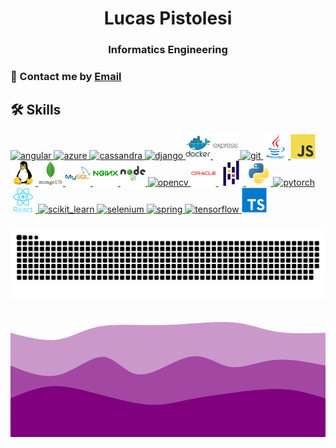 <h1 align="center"> Lucas Pistolesi</h1>
<h3 align="center">Informatics Engineering</h3>


<h3 align="left">📧 Contact me by <a href="mailto:lucaspistolesi07@gmail.com">Email</a></h3>
<p align="left">
</p>

## 🛠 Skills
<p align="left"> <a href="https://angular.io" target="_blank" rel="noreferrer"> <img src="https://angular.io/assets/images/logos/angular/angular.svg" alt="angular" width="40" height="40"/> </a> <a href="https://azure.microsoft.com/en-in/" target="_blank" rel="noreferrer"> <img src="https://www.vectorlogo.zone/logos/microsoft_azure/microsoft_azure-icon.svg" alt="azure" width="40" height="40"/> </a> <a href="https://cassandra.apache.org/" target="_blank" rel="noreferrer"> <img src="https://www.vectorlogo.zone/logos/apache_cassandra/apache_cassandra-icon.svg" alt="cassandra" width="40" height="40"/> </a> <a href="https://www.djangoproject.com/" target="_blank" rel="noreferrer"> <img src="https://cdn.worldvectorlogo.com/logos/django.svg" alt="django" width="40" height="40"/> </a> <a href="https://www.docker.com/" target="_blank" rel="noreferrer"> <img src="https://raw.githubusercontent.com/devicons/devicon/master/icons/docker/docker-original-wordmark.svg" alt="docker" width="40" height="40"/> </a> <a href="https://expressjs.com" target="_blank" rel="noreferrer"> <img src="https://raw.githubusercontent.com/devicons/devicon/master/icons/express/express-original-wordmark.svg" alt="express" width="40" height="40"/> </a> <a href="https://git-scm.com/" target="_blank" rel="noreferrer"> <img src="https://www.vectorlogo.zone/logos/git-scm/git-scm-icon.svg" alt="git" width="40" height="40"/> </a> <a href="https://www.java.com" target="_blank" rel="noreferrer"> <img src="https://raw.githubusercontent.com/devicons/devicon/master/icons/java/java-original.svg" alt="java" width="40" height="40"/> </a> <a href="https://developer.mozilla.org/en-US/docs/Web/JavaScript" target="_blank" rel="noreferrer"> <img src="https://raw.githubusercontent.com/devicons/devicon/master/icons/javascript/javascript-original.svg" alt="javascript" width="40" height="40"/> </a> <a href="https://www.linux.org/" target="_blank" rel="noreferrer"> <img src="https://raw.githubusercontent.com/devicons/devicon/master/icons/linux/linux-original.svg" alt="linux" width="40" height="40"/> </a> <a href="https://www.mongodb.com/" target="_blank" rel="noreferrer"> <img src="https://raw.githubusercontent.com/devicons/devicon/master/icons/mongodb/mongodb-original-wordmark.svg" alt="mongodb" width="40" height="40"/> </a> <a href="https://www.mysql.com/" target="_blank" rel="noreferrer"> <img src="https://raw.githubusercontent.com/devicons/devicon/master/icons/mysql/mysql-original-wordmark.svg" alt="mysql" width="40" height="40"/> </a> <a href="https://www.nginx.com" target="_blank" rel="noreferrer"> <img src="https://raw.githubusercontent.com/devicons/devicon/master/icons/nginx/nginx-original.svg" alt="nginx" width="40" height="40"/> </a> <a href="https://nodejs.org" target="_blank" rel="noreferrer"> <img src="https://raw.githubusercontent.com/devicons/devicon/master/icons/nodejs/nodejs-original-wordmark.svg" alt="nodejs" width="40" height="40"/> </a> <a href="https://opencv.org/" target="_blank" rel="noreferrer"> <img src="https://www.vectorlogo.zone/logos/opencv/opencv-icon.svg" alt="opencv" width="40" height="40"/> </a> <a href="https://www.oracle.com/" target="_blank" rel="noreferrer"> <img src="https://raw.githubusercontent.com/devicons/devicon/master/icons/oracle/oracle-original.svg" alt="oracle" width="40" height="40"/> </a> <a href="https://pandas.pydata.org/" target="_blank" rel="noreferrer"> <img src="https://raw.githubusercontent.com/devicons/devicon/2ae2a900d2f041da66e950e4d48052658d850630/icons/pandas/pandas-original.svg" alt="pandas" width="40" height="40"/> </a> <a href="https://www.python.org" target="_blank" rel="noreferrer"> <img src="https://raw.githubusercontent.com/devicons/devicon/master/icons/python/python-original.svg" alt="python" width="40" height="40"/> </a> <a href="https://pytorch.org/" target="_blank" rel="noreferrer"> <img src="https://www.vectorlogo.zone/logos/pytorch/pytorch-icon.svg" alt="pytorch" width="40" height="40"/> </a> <a href="https://reactjs.org/" target="_blank" rel="noreferrer"> <img src="https://raw.githubusercontent.com/devicons/devicon/master/icons/react/react-original-wordmark.svg" alt="react" width="40" height="40"/> </a> <a href="https://scikit-learn.org/" target="_blank" rel="noreferrer"> <img src="https://upload.wikimedia.org/wikipedia/commons/0/05/Scikit_learn_logo_small.svg" alt="scikit_learn" width="40" height="40"/> </a> <a href="https://www.selenium.dev" target="_blank" rel="noreferrer"> <img src="https://raw.githubusercontent.com/detain/svg-logos/780f25886640cef088af994181646db2f6b1a3f8/svg/selenium-logo.svg" alt="selenium" width="40" height="40"/> </a> <a href="https://spring.io/" target="_blank" rel="noreferrer"> <img src="https://www.vectorlogo.zone/logos/springio/springio-icon.svg" alt="spring" width="40" height="40"/> </a> <a href="https://www.tensorflow.org" target="_blank" rel="noreferrer"> <img src="https://www.vectorlogo.zone/logos/tensorflow/tensorflow-icon.svg" alt="tensorflow" width="40" height="40"/> </a> <a href="https://www.typescriptlang.org/" target="_blank" rel="noreferrer"> <img src="https://raw.githubusercontent.com/devicons/devicon/master/icons/typescript/typescript-original.svg" alt="typescript" width="40" height="40"/> </a> </p>

###

<picture>
  <source media="(prefers-color-scheme: dark)" srcset="https://raw.githubusercontent.com/platane/platane/output/github-contribution-grid-snake-dark.svg">
  <source media="(prefers-color-scheme: light)" srcset="https://raw.githubusercontent.com/platane/platane/output/github-contribution-grid-snake.svg">
  <img alt="github contribution grid snake animation" src="https://raw.githubusercontent.com/platane/platane/output/github-contribution-grid-snake.svg">
</picture>

<svg width="100%" height="100%" id="svg" viewBox="0 0 1440 590" xmlns="http://www.w3.org/2000/svg" class="transition duration-300 ease-in-out delay-150"><style>
.path-0{
animation:pathAnim-0 4s;
animation-timing-function: linear;
animation-iteration-count: infinite;
}
@keyframes pathAnim-0{
0%{
d: path("M 0,600 L 0,112 C 73.88938509103403,131.69151494331845 147.77877018206806,151.3830298866369 210,144 C 272.22122981793194,136.6169701133631 322.7743043627619,102.15939539677086 388,87 C 453.2256956372381,71.84060460322914 533.1240123668844,75.97938852627964 604,77 C 674.8759876331156,78.02061147372036 736.729646169701,75.92305049811063 809,71 C 881.270353830299,66.07694950188937 963.9574029543114,58.328409481277916 1031,66 C 1098.0425970456886,73.67159051872208 1149.440742013054,96.76331157677774 1215,107 C 1280.559257986946,117.23668842322226 1360.2796289934731,114.61834421161113 1440,112 L 1440,600 L 0,600 Z");
}
25%{
d: path("M 0,600 L 0,112 C 59.367227756784615,99.56303675712815 118.73445551356923,87.12607351425628 189,97 C 259.26554448643077,106.87392648574372 340.42940570250767,139.05874270010304 421,153 C 501.57059429749233,166.94125729989696 581.5479216763999,162.6389556853315 651,147 C 720.4520783236001,131.3610443146685 779.3789075918927,104.38543455857094 842,86 C 904.6210924081073,67.61456544142906 970.936447956029,57.81930608038475 1028,64 C 1085.063552043971,70.18069391961525 1132.8753005839917,92.33734111989007 1200,103 C 1267.1246994160083,113.66265888010993 1353.5623497080041,112.83132944005496 1440,112 L 1440,600 L 0,600 Z");
}
50%{
d: path("M 0,600 L 0,112 C 64.57368601855033,112.18962555822742 129.14737203710067,112.37925111645482 190,117 C 250.85262796289933,121.62074888354518 307.98419787014774,130.67262109240812 373,134 C 438.01580212985226,137.32737890759188 510.91583648230846,134.93026451391273 600,122 C 689.0841635176915,109.06973548608728 794.3524562006182,85.60632085194094 855,97 C 915.6475437993818,108.39367914805906 931.6743387152183,154.64445207832358 991,167 C 1050.3256612847817,179.35554792167642 1152.9501889385092,157.8158708347647 1235,143 C 1317.0498110614908,128.1841291652353 1378.5249055307454,120.09206458261765 1440,112 L 1440,600 L 0,600 Z");
}
75%{
d: path("M 0,600 L 0,112 C 88.41978701477154,104.90278254895225 176.8395740295431,97.80556509790449 243,94 C 309.1604259704569,90.19443490209551 353.0614908965992,89.68052215733425 405,103 C 456.9385091034008,116.31947784266575 516.9144623840604,143.47234627275853 580,153 C 643.0855376159396,162.52765372724147 709.280659567159,154.43009275163172 788,130 C 866.719340432841,105.56990724836827 957.9628993473036,64.80728272071454 1031,62 C 1104.0371006526964,59.19271727928546 1158.8677430436276,94.34077636551014 1224,109 C 1289.1322569563724,123.65922363448986 1364.5661284781863,117.82961181724494 1440,112 L 1440,600 L 0,600 Z");
}
100%{
d: path("M 0,600 L 0,112 C 73.88938509103403,131.69151494331845 147.77877018206806,151.3830298866369 210,144 C 272.22122981793194,136.6169701133631 322.7743043627619,102.15939539677086 388,87 C 453.2256956372381,71.84060460322914 533.1240123668844,75.97938852627964 604,77 C 674.8759876331156,78.02061147372036 736.729646169701,75.92305049811063 809,71 C 881.270353830299,66.07694950188937 963.9574029543114,58.328409481277916 1031,66 C 1098.0425970456886,73.67159051872208 1149.440742013054,96.76331157677774 1215,107 C 1280.559257986946,117.23668842322226 1360.2796289934731,114.61834421161113 1440,112 L 1440,600 L 0,600 Z");
}
}</style><path d="M 0,600 L 0,112 C 73.88938509103403,131.69151494331845 147.77877018206806,151.3830298866369 210,144 C 272.22122981793194,136.6169701133631 322.7743043627619,102.15939539677086 388,87 C 453.2256956372381,71.84060460322914 533.1240123668844,75.97938852627964 604,77 C 674.8759876331156,78.02061147372036 736.729646169701,75.92305049811063 809,71 C 881.270353830299,66.07694950188937 963.9574029543114,58.328409481277916 1031,66 C 1098.0425970456886,73.67159051872208 1149.440742013054,96.76331157677774 1215,107 C 1280.559257986946,117.23668842322226 1360.2796289934731,114.61834421161113 1440,112 L 1440,600 L 0,600 Z" stroke="none" stroke-width="0" fill="#800080" fill-opacity="0.4" class="transition-all duration-300 ease-in-out delay-150 path-0"></path><style>
.path-1{
animation:pathAnim-1 4s;
animation-timing-function: linear;
animation-iteration-count: infinite;
}
@keyframes pathAnim-1{
0%{
d: path("M 0,600 L 0,262 C 74.36551013397457,292.2851253864651 148.73102026794913,322.57025077293025 222,304 C 295.26897973205087,285.42974922706975 367.4414290621779,218.0041222947441 425,222 C 482.5585709378221,225.9958777052559 525.503263483339,301.41326004809343 593,303 C 660.496736516661,304.58673995190657 752.5455170044659,232.34283751288217 824,221 C 895.4544829955341,209.65716248711783 946.3146684987976,259.2153899003779 1004,268 C 1061.6853315012024,276.7846100996221 1126.1958090003436,244.7956028856063 1200,237 C 1273.8041909996564,229.2043971143937 1356.9020954998282,245.60219855719686 1440,262 L 1440,600 L 0,600 Z");
}
25%{
d: path("M 0,600 L 0,262 C 81.05049811061491,280.6932325661285 162.10099622122982,299.38646513225694 223,300 C 283.8990037787702,300.61353486774306 324.6465132256956,283.14737203710064 398,281 C 471.3534867743044,278.85262796289936 577.3129508759876,292.02404671934045 652,302 C 726.6870491240124,311.97595328065955 770.101683270354,318.7564410855376 823,315 C 875.898316729646,311.2435589144624 938.280316042597,296.95018893850914 1018,295 C 1097.719683957403,293.04981106149086 1194.777052559258,303.44280316042597 1268,300 C 1341.222947440742,296.55719683957403 1390.6114737203711,279.27859841978704 1440,262 L 1440,600 L 0,600 Z");
}
50%{
d: path("M 0,600 L 0,262 C 88.30092751631742,239.5726554448643 176.60185503263483,217.1453108897286 241,216 C 305.39814496736517,214.8546891102714 345.8935073857781,234.99141188594984 409,242 C 472.1064926142219,249.00858811405016 557.8241154242528,242.88904156647203 636,250 C 714.1758845757472,257.11095843352797 784.8100309172106,277.4524218481622 855,291 C 925.1899690827894,304.5475781518378 994.935760906905,311.3012710408794 1064,312 C 1133.064239093095,312.6987289591206 1201.44692545517,307.34249398832014 1264,298 C 1326.55307454483,288.65750601167986 1383.276537272415,275.3287530058399 1440,262 L 1440,600 L 0,600 Z");
}
75%{
d: path("M 0,600 L 0,262 C 67.54929577464787,262.2940570250773 135.09859154929575,262.58811405015456 201,259 C 266.90140845070425,255.4118859498454 331.15492957746477,247.941600824459 403,254 C 474.84507042253523,260.058399175541 554.2816901408451,279.6454826520096 629,267 C 703.7183098591549,254.3545173479904 773.7183098591548,209.47646856750256 841,218 C 908.2816901408452,226.52353143249744 972.8450704225352,288.4486430779801 1030,312 C 1087.1549295774648,335.5513569220199 1136.9014084507041,320.72895912057714 1204,306 C 1271.0985915492959,291.27104087942286 1355.5492957746478,276.6355204397114 1440,262 L 1440,600 L 0,600 Z");
}
100%{
d: path("M 0,600 L 0,262 C 74.36551013397457,292.2851253864651 148.73102026794913,322.57025077293025 222,304 C 295.26897973205087,285.42974922706975 367.4414290621779,218.0041222947441 425,222 C 482.5585709378221,225.9958777052559 525.503263483339,301.41326004809343 593,303 C 660.496736516661,304.58673995190657 752.5455170044659,232.34283751288217 824,221 C 895.4544829955341,209.65716248711783 946.3146684987976,259.2153899003779 1004,268 C 1061.6853315012024,276.7846100996221 1126.1958090003436,244.7956028856063 1200,237 C 1273.8041909996564,229.2043971143937 1356.9020954998282,245.60219855719686 1440,262 L 1440,600 L 0,600 Z");
}
}</style><path d="M 0,600 L 0,262 C 74.36551013397457,292.2851253864651 148.73102026794913,322.57025077293025 222,304 C 295.26897973205087,285.42974922706975 367.4414290621779,218.0041222947441 425,222 C 482.5585709378221,225.9958777052559 525.503263483339,301.41326004809343 593,303 C 660.496736516661,304.58673995190657 752.5455170044659,232.34283751288217 824,221 C 895.4544829955341,209.65716248711783 946.3146684987976,259.2153899003779 1004,268 C 1061.6853315012024,276.7846100996221 1126.1958090003436,244.7956028856063 1200,237 C 1273.8041909996564,229.2043971143937 1356.9020954998282,245.60219855719686 1440,262 L 1440,600 L 0,600 Z" stroke="none" stroke-width="0" fill="#800080" fill-opacity="0.53" class="transition-all duration-300 ease-in-out delay-150 path-1"></path><style>
.path-2{
animation:pathAnim-2 4s;
animation-timing-function: linear;
animation-iteration-count: infinite;
}
@keyframes pathAnim-2{
0%{
d: path("M 0,600 L 0,412 C 59.30127104087944,387.20783236001375 118.60254208175888,362.41566472002745 178,357 C 237.39745791824112,351.58433527997255 296.8911027138439,365.5451734799039 375,386 C 453.1088972861561,406.4548265200961 549.8330470628651,433.40364136035726 621,440 C 692.1669529371349,446.59635863964274 737.7767090346957,432.84026107866714 802,420 C 866.2232909653043,407.15973892133286 949.0601167983514,395.23531432497424 1029,385 C 1108.9398832016486,374.76468567502576 1185.9828237718998,366.2184816214359 1254,371 C 1322.0171762281002,375.7815183785641 1381.00858811405,393.89075918928205 1440,412 L 1440,600 L 0,600 Z");
}
25%{
d: path("M 0,600 L 0,412 C 80.45620061834421,399.3047062864995 160.91240123668842,386.609412572999 228,404 C 295.0875987633116,421.390587427001 348.80659567159057,468.86705599450363 418,466 C 487.19340432840943,463.13294400549637 571.8612160769495,409.92236344898663 639,396 C 706.1387839230505,382.07763655101337 755.7485400206115,407.4434902095499 825,407 C 894.2514599793885,406.5565097904501 983.1446238406047,380.3036757128135 1056,366 C 1128.8553761593953,351.6963242871865 1185.6729646169701,349.3418069391961 1247,359 C 1308.3270353830299,368.6581930608039 1374.163517691515,390.32909653040196 1440,412 L 1440,600 L 0,600 Z");
}
50%{
d: path("M 0,600 L 0,412 C 82.82789419443492,417.6942631398145 165.65578838886984,423.388526279629 224,435 C 282.34421161113016,446.611473720371 316.2047406389556,464.1401580212985 373,457 C 429.7952593610444,449.8598419787015 509.52524905530754,418.05084163517694 598,417 C 686.4747509446925,415.94915836482306 783.6942631398144,445.6564754379938 844,438 C 904.3057368601856,430.3435245620062 927.6976983854347,385.3232566128479 999,385 C 1070.3023016145653,384.6767433871521 1189.5149433184472,429.0504981106149 1271,441 C 1352.4850566815528,452.9495018893851 1396.2425283407765,432.4747509446926 1440,412 L 1440,600 L 0,600 Z");
}
75%{
d: path("M 0,600 L 0,412 C 55.424252834077635,399.7959464101683 110.84850566815527,387.5918928203367 177,400 C 243.15149433184473,412.4081071796633 320.0302301614565,449.4283751288217 391,465 C 461.9697698385435,480.5716248711783 527.0305736860186,474.6946066643765 595,460 C 662.9694263139814,445.3053933356235 733.8474750944691,421.7931982136723 814,405 C 894.1525249055309,388.2068017863277 983.5795259361046,378.13260048093434 1049,381 C 1114.4204740638954,383.86739951906566 1155.8344211611131,399.6763998625902 1217,407 C 1278.1655788388869,414.3236001374098 1359.0827894194435,413.1618000687049 1440,412 L 1440,600 L 0,600 Z");
}
100%{
d: path("M 0,600 L 0,412 C 59.30127104087944,387.20783236001375 118.60254208175888,362.41566472002745 178,357 C 237.39745791824112,351.58433527997255 296.8911027138439,365.5451734799039 375,386 C 453.1088972861561,406.4548265200961 549.8330470628651,433.40364136035726 621,440 C 692.1669529371349,446.59635863964274 737.7767090346957,432.84026107866714 802,420 C 866.2232909653043,407.15973892133286 949.0601167983514,395.23531432497424 1029,385 C 1108.9398832016486,374.76468567502576 1185.9828237718998,366.2184816214359 1254,371 C 1322.0171762281002,375.7815183785641 1381.00858811405,393.89075918928205 1440,412 L 1440,600 L 0,600 Z");
}
}</style><path d="M 0,600 L 0,412 C 59.30127104087944,387.20783236001375 118.60254208175888,362.41566472002745 178,357 C 237.39745791824112,351.58433527997255 296.8911027138439,365.5451734799039 375,386 C 453.1088972861561,406.4548265200961 549.8330470628651,433.40364136035726 621,440 C 692.1669529371349,446.59635863964274 737.7767090346957,432.84026107866714 802,420 C 866.2232909653043,407.15973892133286 949.0601167983514,395.23531432497424 1029,385 C 1108.9398832016486,374.76468567502576 1185.9828237718998,366.2184816214359 1254,371 C 1322.0171762281002,375.7815183785641 1381.00858811405,393.89075918928205 1440,412 L 1440,600 L 0,600 Z" stroke="none" stroke-width="0" fill="#800080" fill-opacity="1" class="transition-all duration-300 ease-in-out delay-150 path-2"></path></svg>
